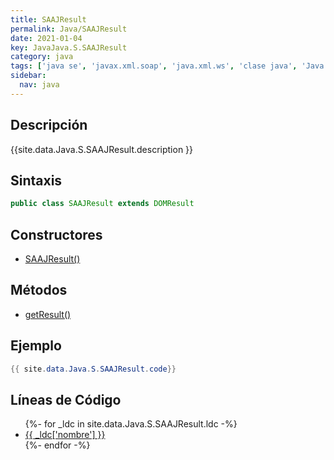 ```yaml
---
title: SAAJResult
permalink: Java/SAAJResult
date: 2021-01-04
key: JavaJava.S.SAAJResult
category: java
tags: ['java se', 'javax.xml.soap', 'java.xml.ws', 'clase java', 'Java 1.6', 'SAAJ Java 1.3']
sidebar: 
  nav: java
---
```


## Descripción
{{site.data.Java.S.SAAJResult.description }}

## Sintaxis
~~~java
public class SAAJResult extends DOMResult
~~~

## Constructores
* [SAAJResult()](/Java/SAAJResult/SAAJResult/)

## Métodos
* [getResult()](/Java/SAAJResult/getResult)

## Ejemplo
~~~java
{{ site.data.Java.S.SAAJResult.code}}
~~~

## Líneas de Código
<ul>
{%- for _ldc in site.data.Java.S.SAAJResult.ldc -%}
   <li>
       <a href="{{_ldc['url'] }}">{{ _ldc['nombre'] }}</a>
   </li>
{%- endfor -%}
</ul>
